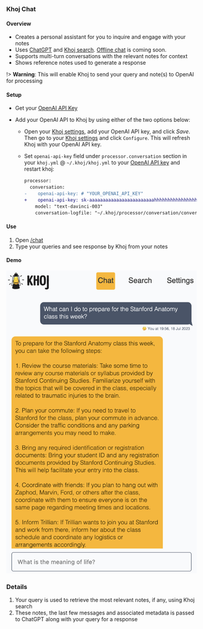 ### Khoj Chat
#### Overview
- Creates a personal assistant for you to inquire and engage with your notes
- Uses [ChatGPT](https://openai.com/blog/chatgpt) and [Khoj search](/#/search). [Offline chat](https://github.com/khoj-ai/khoj/issues/201) is coming soon.
- Supports multi-turn conversations with the relevant notes for context
- Shows reference notes used to generate a response

!> **Warning**: This will enable Khoj to send your query and note(s) to OpenAI for processing

#### Setup
- Get your [OpenAI API Key](https://platform.openai.com/account/api-keys)
- Add your OpenAI API to Khoj by using either of the two options below:

  - Open your [Khoj settings](http://localhost:42110/config/processor/conversation), add your OpenAI API key, and click *Save*. Then go to your [Khoj settings](http://localhost:42110/config) and click `Configure`. This will refresh Khoj with your OpenAI API key.

  - Set `openai-api-key` field under `processor.conversation` section in your `khoj.yml` @ `~/.khoj/khoj.yml` to your [OpenAI API key](https://beta.openai.com/account/api-keys) and restart khoj:
    ```diff
    processor:
      conversation:
    -    openai-api-key: # "YOUR_OPENAI_API_KEY"
    +    openai-api-key: sk-aaaaaaaaaaaaaaaaaaaaaaaahhhhhhhhhhhhhhhhhhhhhhhh
        model: "text-davinci-003"
        conversation-logfile: "~/.khoj/processor/conversation/conversation_logs.json"
    ```

#### Use
1. Open [/chat](http://localhost:42110/chat)
2. Type your queries and see response by Khoj from your notes

#### Demo
![](./assets/khoj_chat_on_web.png ':size=400px')

### Details
1. Your query is used to retrieve the most relevant notes, if any, using Khoj search
2. These notes, the last few messages and associated metadata is passed to ChatGPT along with your query for a response
